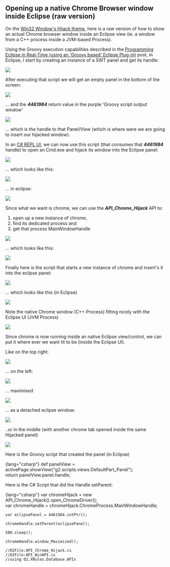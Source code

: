 ## Opening up a native Chrome Browser window inside Eclipse (raw version)

On the [Win32 Window's Hijack theme](http://blog.diniscruz.com/search/label/WinAPI), here is a raw version of how to show an actual Chrome browser window inside an Eclipse view (ie. a window from a C++ process inside a JVM-based Process).

Using the Groovy execution capabilities described in the [Programming Eclipse in Real-Time (using an 'Groovy based' Eclipse Plug-in)](http://blog.diniscruz.com/2013/08/programming-eclipse-in-real-time-using.html) post, in Eclipse, I start by creating an instance of a SWT panel and get its handle:  

![](images/opening-native-chrome-1.png)

After executing that script we will get an empty panel in the bottom of the screen:

![](images/image_thumb_25255B2_25255D.png)

... and the **_4461984_** return value in the purple 'Groovy script output window'

![](images/image_thumb_25255B3_25255D1.png)

... which is the handle to that Panel/View (which is where were we are going to insert our hijacked window).

In an [C# REPL UI](http://blog.diniscruz.com/p/c-repl-script-environment.html), we can now use this script (that consumes that **_4461984_** handle) to open an Cmd.exe and hijack its window into the Eclipse panel:

![](images/image_thumb_25255B7_25255D.png)

... which looks like this:

![](images/opening-native-chrome-2.png)

... in eclipse:

![](images/opening-native-chrome-3.png)

Since what we want is chrome, we can use the **_API_Chrome_Hijack_** API to:  

  1. open up a new instance of chrome,
  2. find its dedicated process and
  3. get that process MainWindowHandle

![](images/opening-native-chrome-4.png)

... which looks like this:

![](images/image_thumb_25255B11_25255D.png)

Finally here is the script that starts a new instance of chrome and insert's it into the eclipse panel:

![](images/opening-native-chrome-6.png)

... which looks like this (in Eclipse)

![](images/image_thumb_25255B14_25255D.png)

Note the native Chrome window (C++ Process)  fitting nicely with the Eclipse UI (JVM Process)

![](images/image_thumb_25255B15_25255D1.png)

Since chrome is now running inside an native Eclipse view/control, we can put it where ever we want tit to be (inside the Eclipse UI).

Like on the top right:

![](images/image_thumb_25255B16_25255D1.png)

... on the left:

![](images/image_thumb_25255B17_25255D1.png)

... maximised

![](images/image_thumb_25255B18_25255D.png)

... as a detached eclipse window:

![](images/opening-native-chrome-7.png)

..or in the middle (with another chrome tab opened inside the same Hijacked panel)

![](images/image_thumb_25255B20_25255D.png)

Here is the Groovy script that created the panel (in Eclipse)

{lang="csharp"}
    def panelView = activePage.showView("g2.scripts.views.DefaultPart_Panel");  
    return panelView.panel.handle;

Here is the C# Script that did the Handle setParent:

{lang="csharp"}
    var chromeHijack = new API_Chrome_Hijack().open_ChromeDriver();  
    var chromeHandle = chromeHijack.ChromeProcess.MainWindowHandle;

    var eclipsePanel = 4461984.intPtr();

    chromeHandle.setParent(eclipsePanel);

    500.sleep();

    chromeHandle.window_Maximized();

    //O2File:API_Chrome_Hijack.cs  
    //O2File:API_WinAPI.cs  
    //using O2.XRules.Database.APIs  
